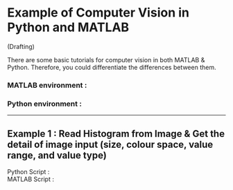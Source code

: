 # Example of Computer Vision in Python and MATLAB
(Drafting)

There are some basic tutorials for computer vision in both MATLAB &amp; Python. Therefore, you could differentiate the differences between them.

### MATLAB environment :

### Python environment :

---

## Example 1 : Read Histogram from Image & Get the detail of image input (size, colour space, value range, and value type)

Python Script : <br>
MATLAB Script :

